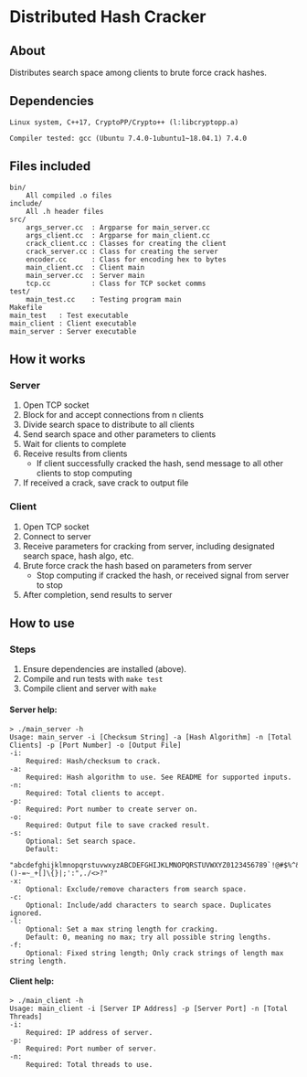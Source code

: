 
# Distributed Hash Cracker

## About

Distributes search space among clients to brute force crack hashes.

## Dependencies

```
Linux system, C++17, CryptoPP/Crypto++ (l:libcryptopp.a)

Compiler tested: gcc (Ubuntu 7.4.0-1ubuntu1~18.04.1) 7.4.0
```

## Files included

```
bin/
    All compiled .o files
include/
    All .h header files
src/
    args_server.cc  : Argparse for main_server.cc
    args_client.cc  : Argparse for main_client.cc
    crack_client.cc : Classes for creating the client
    crack_server.cc : Class for creating the server
    encoder.cc      : Class for encoding hex to bytes
    main_client.cc  : Client main
    main_server.cc  : Server main
    tcp.cc          : Class for TCP socket comms
test/
    main_test.cc    : Testing program main
Makefile
main_test   : Test executable
main_client : Client executable
main_server : Server executable
```

## How it works

### Server

1. Open TCP socket
2. Block for and accept connections from n clients
3. Divide search space to distribute to all clients
4. Send search space and other parameters to clients
5. Wait for clients to complete
6. Receive results from clients
    * If client successfully cracked the hash, send message to all other clients to stop computing
7. If received a crack, save crack to output file

### Client

1. Open TCP socket
2. Connect to server
3. Receive parameters for cracking from server, including designated search space, hash algo, etc.
4. Brute force crack the hash based on parameters from server
    * Stop computing if cracked the hash, or received signal from server to stop
5. After completion, send results to server

## How to use

### Steps

1. Ensure dependencies are installed (above).
2. Compile and run tests with ```make test```
3. Compile client and server with ```make```

#### Server help:
```
> ./main_server -h
Usage: main_server -i [Checksum String] -a [Hash Algorithm] -n [Total Clients] -p [Port Number] -o [Output File]
-i:
    Required: Hash/checksum to crack.
-a:
    Required: Hash algorithm to use. See README for supported inputs. 
-n:
    Required: Total clients to accept.
-p:
    Required: Port number to create server on.
-o:
    Required: Output file to save cracked result.
-s:
    Optional: Set search space.
    Default:
    "abcdefghijklmnopqrstuvwxyzABCDEFGHIJKLMNOPQRSTUVWXYZ0123456789`!@#$%^&*()-=~_+[]\{}|;':",./<>?"
-x:
    Optional: Exclude/remove characters from search space.
-c:
    Optional: Include/add characters to search space. Duplicates ignored. 
-l:
    Optional: Set a max string length for cracking.
    Default: 0, meaning no max; try all possible string lengths.
-f:
    Optional: Fixed string length; Only crack strings of length max string length.
```

#### Client help:
```
> ./main_client -h
Usage: main_client -i [Server IP Address] -p [Server Port] -n [Total Threads] 
-i:
    Required: IP address of server.
-p:
    Required: Port number of server.
-n:
    Required: Total threads to use.

```

